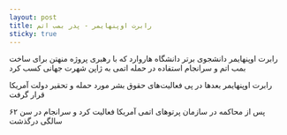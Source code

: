```yaml
---
layout: post
title: رابرت اوپنهایمر - پدر بمب اتم
sticky: true
---
```


رابرت اوپنهایمر دانشجوی برتر دانشگاه هاروارد که با رهبری پروژه منهتن برای ساخت بمب اتم و سرانجام استفاده در حمله اتمی به ژاپن شهرت جهانی کسب کرد

رابرت اوپنهایمر بعدها در پی فعالیت‌های حقوق بشر مورد حمله و تحقیر دولت آمریکا قرار گرفت

پس از محاکمه در سازمان پرتوهای اتمی آمریکا فعالیت کرد و سرانجام در سن ۶۲ سالگی درگذشت
